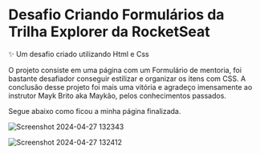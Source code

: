 # Desafio Criando Formulários da Trilha Explorer da RocketSeat

✨ Um desafio criado utilizando Html e Css

O projeto consiste em uma página com um Formulário de mentoria, foi bastante desafiador conseguir estilizar e organizar os itens com CSS.
A conclusão desse projeto foi mais uma vitória e agradeço imensamente ao instrutor Mayk Brito aka Maykão, pelos conhecimentos passados.

Segue abaixo como ficou a minha página finalizada.

![Screenshot 2024-04-27 132343](https://github.com/nataliacanellas/desafio-criando-formularios-explorer/assets/64443469/57b3ea34-4ae2-4ef2-9fc5-dee5ae615840)

![Screenshot 2024-04-27 132412](https://github.com/nataliacanellas/desafio-criando-formularios-explorer/assets/64443469/7384b92f-cd8b-4fbd-8474-21b99441fecf)
